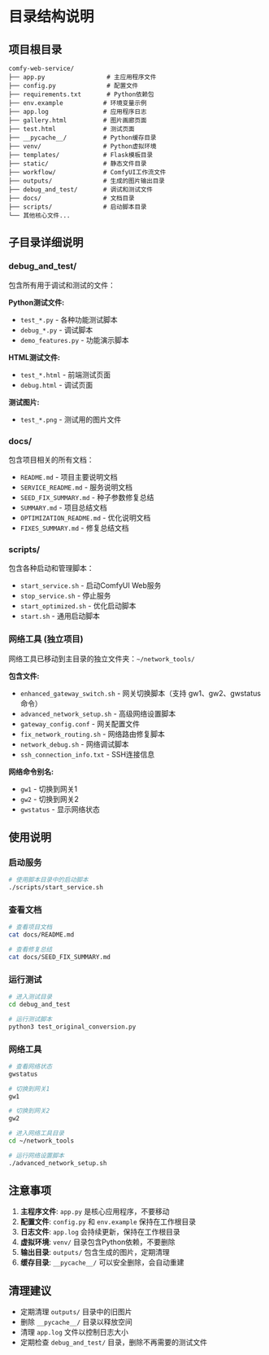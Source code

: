 # 目录结构说明

## 项目根目录

```
comfy-web-service/
├── app.py                 # 主应用程序文件
├── config.py              # 配置文件
├── requirements.txt       # Python依赖包
├── env.example           # 环境变量示例
├── app.log               # 应用程序日志
├── gallery.html          # 图片画廊页面
├── test.html             # 测试页面
├── __pycache__/          # Python缓存目录
├── venv/                 # Python虚拟环境
├── templates/            # Flask模板目录
├── static/               # 静态文件目录
├── workflow/             # ComfyUI工作流文件
├── outputs/              # 生成的图片输出目录
├── debug_and_test/       # 调试和测试文件
├── docs/                 # 文档目录
├── scripts/              # 启动脚本目录
└── 其他核心文件...
```

## 子目录详细说明

### debug_and_test/
包含所有用于调试和测试的文件：

**Python测试文件:**
- `test_*.py` - 各种功能测试脚本
- `debug_*.py` - 调试脚本
- `demo_features.py` - 功能演示脚本

**HTML测试文件:**
- `test_*.html` - 前端测试页面
- `debug.html` - 调试页面

**测试图片:**
- `test_*.png` - 测试用的图片文件

### docs/
包含项目相关的所有文档：

- `README.md` - 项目主要说明文档
- `SERVICE_README.md` - 服务说明文档
- `SEED_FIX_SUMMARY.md` - 种子参数修复总结
- `SUMMARY.md` - 项目总结文档
- `OPTIMIZATION_README.md` - 优化说明文档
- `FIXES_SUMMARY.md` - 修复总结文档

### scripts/
包含各种启动和管理脚本：

- `start_service.sh` - 启动ComfyUI Web服务
- `stop_service.sh` - 停止服务
- `start_optimized.sh` - 优化启动脚本
- `start.sh` - 通用启动脚本

### 网络工具 (独立项目)
网络工具已移动到主目录的独立文件夹：`~/network_tools/`

**包含文件:**
- `enhanced_gateway_switch.sh` - 网关切换脚本（支持 gw1、gw2、gwstatus 命令）
- `advanced_network_setup.sh` - 高级网络设置脚本
- `gateway_config.conf` - 网关配置文件
- `fix_network_routing.sh` - 网络路由修复脚本
- `network_debug.sh` - 网络调试脚本
- `ssh_connection_info.txt` - SSH连接信息

**网络命令别名:**
- `gw1` - 切换到网关1
- `gw2` - 切换到网关2  
- `gwstatus` - 显示网络状态

## 使用说明

### 启动服务
```bash
# 使用脚本目录中的启动脚本
./scripts/start_service.sh
```

### 查看文档
```bash
# 查看项目文档
cat docs/README.md

# 查看修复总结
cat docs/SEED_FIX_SUMMARY.md
```

### 运行测试
```bash
# 进入测试目录
cd debug_and_test

# 运行测试脚本
python3 test_original_conversion.py
```

### 网络工具
```bash
# 查看网络状态
gwstatus

# 切换到网关1
gw1

# 切换到网关2
gw2

# 进入网络工具目录
cd ~/network_tools

# 运行网络设置脚本
./advanced_network_setup.sh
```

## 注意事项

1. **主程序文件**: `app.py` 是核心应用程序，不要移动
2. **配置文件**: `config.py` 和 `env.example` 保持在工作根目录
3. **日志文件**: `app.log` 会持续更新，保持在工作根目录
4. **虚拟环境**: `venv/` 目录包含Python依赖，不要删除
5. **输出目录**: `outputs/` 包含生成的图片，定期清理
6. **缓存目录**: `__pycache__/` 可以安全删除，会自动重建

## 清理建议

- 定期清理 `outputs/` 目录中的旧图片
- 删除 `__pycache__/` 目录以释放空间
- 清理 `app.log` 文件以控制日志大小
- 定期检查 `debug_and_test/` 目录，删除不再需要的测试文件 